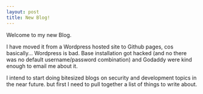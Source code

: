 ```yaml
---
layout: post
title: New Blog!
---
```


Welcome to my new Blog. 

I have moved it from a Wordpress hosted site to Github pages, cos basically... Wordpress is bad. Base installation got hacked (and no there was no default username/password combination) and Godaddy were kind enough to email me about it.

I intend to start doing bitesized blogs on security and development topics in the near future. but first I need to pull together a list of things to write about.